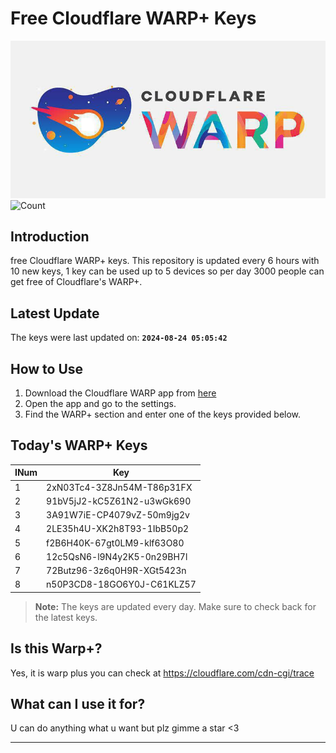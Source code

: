 
# Free Cloudflare WARP+ Keys

![Banner](asset/IMG_20240629_142710_129.jpg)
![Count](https://hits.seeyoufarm.com/api/count/incr/badge.svg?url=https://github.com/Rvlndd/Cloudflare-Warp-Keys&count_bg=%2379C83D&title_bg=%23555555&icon=&icon_color=%23E7E7E7&title=Total+View&edge_flat=false)

## Introduction

free Cloudflare WARP+ keys. This repository is updated every 6 hours with 10 new keys, 1 key can be used up to 5 devices so per day 3000 people can get free of Cloudflare's WARP+.

## Latest Update

The keys were last updated on: **`2024-08-24 05:05:42`**

## How to Use

1. Download the Cloudflare WARP app from [here](https://1.1.1.1/)
2. Open the app and go to the settings.
3. Find the WARP+ section and enter one of the keys provided below.

## Today's WARP+ Keys

| INum | Key |
|-------|-----|
| 1     | 2xN03Tc4-3Z8Jn54M-T86p31FX               |
| 2     | 91bV5jJ2-kC5Z61N2-u3wGk690               |
| 3     | 3A91W7iE-CP4079vZ-50m9jg2v               |
| 4     | 2LE35h4U-XK2h8T93-1IbB50p2               |
| 5     | f2B6H40K-67gt0LM9-klf63O80               |
| 6     | 12c5QsN6-l9N4y2K5-0n29BH7l               |
| 7     | 72Butz96-3z6q0H9R-XGt5423n               |
| 8     | n50P3CD8-18GO6Y0J-C61KLZ57               |


> **Note:** The keys are updated every day. Make sure to check back for the latest keys.

## Is this Warp+?

Yes, it is warp plus you can check at https://cloudflare.com/cdn-cgi/trace

## What can I use it for?
U can do anything what u want but plz gimme a star <3

---
